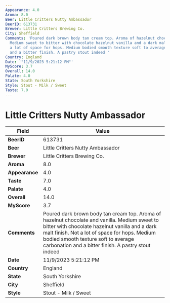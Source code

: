 ```yaml
---
Appearance: 4.0
Aroma: 8.0
Beer: Little Critters Nutty Ambassador
BeerID: 613731
Brewer: Little Critters Brewing Co.
City: Sheffield
Comments: 'Poured dark brown body tan cream top. Aroma of hazelnut chocolate and vanilla.
  Medium sweet to bitter with chocolate hazelnut vanilla and a dark malt finish. Not
  a lot of space for hops. Medium bodied smooth texture soft to average carbonation
  and a bitter finish. A pastry stout indeed '
Country: England
Date: '"11/9/2023 5:21:12 PM"'
MyScore: 3.7
Overall: 14.0
Palate: 4.0
State: South Yorkshire
Style: Stout - Milk / Sweet
Taste: 7.0
---
```


# Little Critters Nutty Ambassador

| Field         | Value |
|---------------|-------|
| **BeerID** | 613731 |
| **Beer** | Little Critters Nutty Ambassador |
| **Brewer** | Little Critters Brewing Co. |
| **Aroma** | 8.0 |
| **Appearance** | 4.0 |
| **Taste** | 7.0 |
| **Palate** | 4.0 |
| **Overall** | 14.0 |
| **MyScore** | 3.7 |
| **Comments** | Poured dark brown body tan cream top. Aroma of hazelnut chocolate and vanilla. Medium sweet to bitter with chocolate hazelnut vanilla and a dark malt finish. Not a lot of space for hops. Medium bodied smooth texture soft to average carbonation and a bitter finish. A pastry stout indeed  |
| **Date** | 11/9/2023 5:21:12 PM |
| **Country** | England |
| **State** | South Yorkshire |
| **City** | Sheffield |
| **Style** | Stout - Milk / Sweet |
